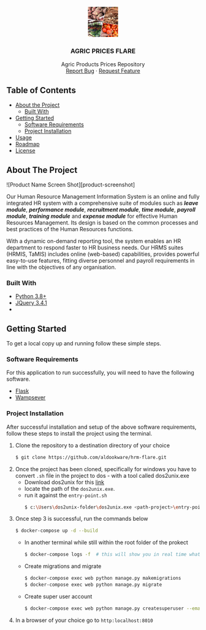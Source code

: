 
<!-- PROJECT LOGO -->
<br />
<p align="center">
  <a href="#">
    <img src="/static/beeyimobile.jpeg" alt="Logo" width="80" height="80">
  </a>

  <h3 align="center">AGRIC PRICES FLARE</h3>

  <p align="center">
    Agric Products Prices Repository
    <br />
    <a href="https://github.com/Kisekka-Alexander/Prices-Flare/issues">Report Bug</a>
    ·
    <a href="https://github.com/Kisekka-Alexander/Prices-Flare/issues">Request Feature</a>
  </p>
</p>



<!-- TABLE OF CONTENTS -->
## Table of Contents

* [About the Project](#about-the-project)
  * [Built With](#built-with)
* [Getting Started](#getting-started)
  * [Software Requirements](#software-requirements)
  * [Project Installation](#project-installation)
* [Usage](#usage)
* [Roadmap](#roadmap)
* [License](#license)



<!-- ABOUT THE PROJECT -->
## About The Project

![Product Name Screen Shot][product-screenshot]

  Our Human Resource Management Information System is an online and fully integrated HR system with a comprehensive suite of modules such as ***leave module***, ***performance module***, ***recruitment module***, ***time module***, ***payroll module***, ***training module*** and ***expense module*** for effective Human Resources Management. Its design is based on the common processes and best practices of the Human Resources functions.

<p>
    With a dynamic on-demand reporting tool, the system enables an HR department to respond faster to HR business needs. Our HRMS suites (HRMIS, TaMIS) includes online (web-based) capabilities, provides powerful easy-to-use features, fitting diverse personnel and payroll requirements in line with the objectives of any organisation.
</p>

### Built With

* [Python 3.8+](https://www.python.org/)
* [JQuery 3.4.1](https://www.jquery.com/)
* 



<!-- GETTING STARTED -->
## Getting Started

To get a local copy up and running follow these simple steps.

### Software Requirements

For this application to run successfully, you will need to have the following software.
   * [Flask](https://flask.palletsprojects.com/en/2.0.x/installation/)
   * [Wampsever](https://www.wampserver.com/en/download-wampserver-64bits/)

### Project Installation
 
 After successful installation and setup of the above software requirements, follow these steps to install the project using the terminal.
1. Clone the repository to a destination directory of your choice
    ```sh
    $ git clone https://github.com/aldookware/hrm-flare.git
    ```
2. Once the project has been cloned, specifically for windows you have to convert `.sh` file in the project to dos - with a tool called dos2unix.exe <br />
    - Download dos2unix for this [link](https://netactuate.dl.sourceforge.net/project/dos2unix/dos2unix/6.0.2/dos2unix-6.0.2-win64.zip)
    - locate the path of the `dos2unix.exe`.
    - run it against the `entry-point.sh`
      ```sh
      $ c:\Users\dos2unix-folder\dos2unix.exe <path-project>\entry-point.sh
      ```
3. Once step 3 is successful, run the commands below 
    ```sh 
    $ docker-compose up -d --build
    ```
    - In another terminal while still within the root folder of the prokect
      ```sh
      $ docker-compose logs -f  # this will show you in real time what is happing to the project
      ```
    - Create migrations and migrate
      ```sh 
      $ docker-compose exec web python manage.py makemigrations
      $ docker-compose exec web python manage.py migrate
      ```
    - Create super user account
      ```sh
      $ docker-compose exec web python manage.py createsuperuser --email <your-email> --username <your-username>
      ```
4. In a browser of your choice go to `http:localhost:8010` 